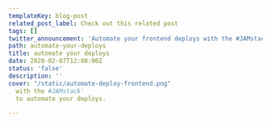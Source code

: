 ```yaml
---
templateKey: blog-post
related_post_label: Check out this related post
tags: []
twitter_announcement: 'Automate your frontend deploys with the #JAMstack'
path: automate-your-deploys
title: automate your deploys
date: 2020-02-07T12:08:00Z
status: 'false'
description: ''
cover: "/static/automate-deploy-frontend.png"
  with the #JAMstack'
  to automate your deploys.

---
```

